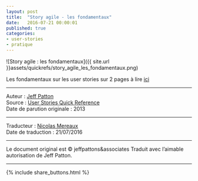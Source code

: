 ```yaml
---
layout: post
title:  "Story agile - les fondamentaux"
date:   2016-07-21 00:00:01
published: true
categories: 
- user-stories
- pratique
---
```


![Story agile : les fondamentaux]({{ site.url }}assets/quickrefs/story_agile_les_fondamentaux.png)

Les fondamentaux sur les user stories sur 2 pages à lire [ici](https://dl.dropboxusercontent.com/u/50968566/quickrefs/story_agile_les_fondamentaux.pdf)

---  
Auteur : [Jeff Patton](http://jpattonassociates.com/about-jeff-patton/)  
Source : [User Stories Quick Reference](http://jpattonassociates.com/user-stories-quick-ref/)  
Date de parution originale : 2013  

---
Traducteur : [Nicolas Mereaux](http://www.les-traducteurs-agiles.org/traducteurs/)  
Date de traduction : 21/07/2016  

---

Le document original est © jeffpattons&associates
Traduit avec l’aimable autorisation de Jeff Patton.

---

{% include share_buttons.html %}

